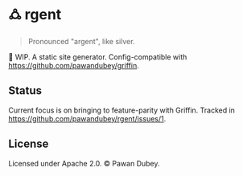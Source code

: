 # 🜛 rgent

> Pronounced "argent", like silver.

🚧 WIP. A static site generator. Config-compatible with https://github.com/pawandubey/griffin.

## Status

Current focus is on bringing to feature-parity with Griffin. Tracked in https://github.com/pawandubey/rgent/issues/1.

## License

Licensed under Apache 2.0. © Pawan Dubey.
